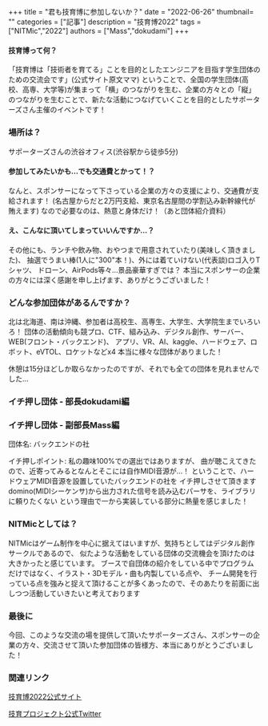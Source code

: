 +++
title = "君も技育博に参加しないか？"
date = "2022-06-26"
thumbnail= ""
categories = ["記事"]
description = "技育博2022"
tags = ["NITMic","2022"]
authors = ["Mass","dokudami"]
+++

#### 技育博って何？
「技育博は「技術者を育てる」ことを目的としたエンジニアを目指す学生団体のための交流会です」(公式サイト原文ママ)
ということで、全国の学生団体(高校、高専、大学等)が集まって「横」のつながりを生む、企業の方々との「縦」のつながりを生むことで、新たな活動につなげていくことを目的としたサポーターズさん主催のイベントです！

### 場所は？
サポーターズさんの渋谷オフィス(渋谷駅から徒歩5分)

#### 参加してみたいかも...でも交通費とかって！？
なんと、スポンサーになって下さっている企業の方々の支援により、交通費が支給されます！
(名古屋からだと2万円支給、東京名古屋間の学割込み新幹線代が賄えます)
なので必要なのは、熱意と身体だけ！（あと団体紹介資料）

#### え、こんなに頂いてしまっていいんですか...？
その他にも、ランチや飲み物、おやつまで用意されていたり(美味しく頂きました)、
抽選でうまい棒(1人に"300"本！)、外には着ていけない(代表談)ロゴ入りTシャツ、
ドローン、AirPods等々...景品豪華すぎでは？
本当にスポンサーの企業の方々には深く感謝を申し上げます、ありがとうございました！

### どんな参加団体があるんですか？
北は北海道、南は沖縄、参加者は高校生、高専生、大学生、大学院生までいろいろ！
団体の活動傾向も競プロ、CTF、組み込み、デジタル創作、サーバー、WEB(フロント・バックエンド)、
アプリ、VR、AI、kaggle、ハードウェア、ロボット、eVTOL、ロケットなどx4
本当に様々な団体がありました！

休憩は15分ほどしか取らなかったのですが、それでも全ての団体を見れませんでした...

### イチ押し団体 - 部長dokudami編


### イチ押し団体 - 副部長Mass編
団体名: バックエンドの社

イチ押しポイント: 私の趣味100%での選出ではありますが、
曲が聴こえてきたので、近寄ってみるとなんとそこには自作MIDI音源が...！
ということで、ハードウェアMIDI音源を設置していたバックエンドの社を
イチ押しさせて頂きます
domino(MIDIシーケンサ)から出力された信号を読み込むパーサを、ライブラリに頼りたくない
という理由で一から実装している部分に熱量を感じました！

### NITMicとしては？
NITMicはゲーム制作を中心に据えてはいますが、気持ちとしてはデジタル創作サークルであるので、
似たような活動をしている団体の交流機会を頂けたのは大きかったと感じています。
ブースで自団体の紹介をしている中でプログラムだけではなく、イラスト・3Dモデル・曲も内製している点や、
チーム開発を行っている点を強みと捉えて頂けることが多くあったので、そのあたりを前面に出しつつ活動していきたいと考えております

### 最後に
今回、このような交流の場を提供して頂いたサポーターズさん、スポンサーの企業の方々、交流させて頂いた参加団体の皆様方、本当にありがとうございました！


### 関連リンク
[技育博2022公式サイト](https://talent.supporterz.jp/geekhaku/2022/) 

[技育プロジェクト公式Twitter](https://twitter.com/geek_pjt)